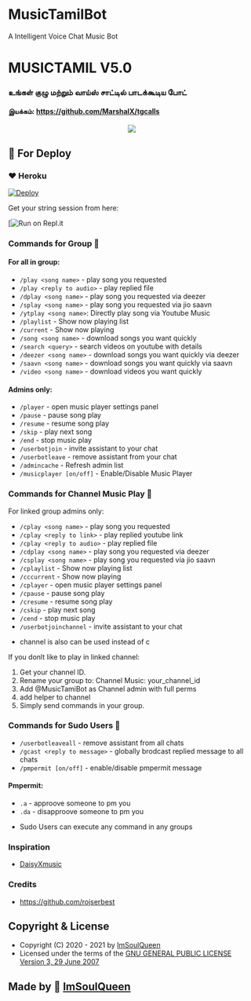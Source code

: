 # MusicTamilBot
A Intelligent Voice Chat Music Bot

<h1 align="centre">MUSICTAMIL V5.0</h1>

### உங்கள் குழு மற்றும் வாய்ஸ் சாட்டில் பாடக்கூடிய போட்
#### இயக்கம்: https://github.com/MarshalX/tgcalls


<p align="center">
  <img src="https://telegra.ph/file/0d5d3f1e0ddafb295ef46.jpg">
</p>

## 🎉 For Deploy

### ❤️ Heroku

[![Deploy](https://www.herokucdn.com/deploy/button.svg)](https://heroku.com/deploy?template=https://github.com/TeamDaisyX/DaisyXMusic)

Get your string session from here:

[![Run on Repl.it](https://replit.com/@ImSoulQueen/GenerateStringSession/)

### Commands for Group 🎉
#### For all in group:

- `/play <song name>` - play song you requested
- `/play <reply to audio>` - play replied file
- `/dplay <song name>` - play song you requested via deezer
- `/splay <song name>` - play song you requested via jio saavn
- `/ytplay <song name>`: Directly play song via Youtube Music
- `/playlist` - Show now playing list
- `/current` - Show now playing
- `/song <song name>` - download songs you want quickly
- `/search <query>` - search videos on youtube with details
- `/deezer <song name>` - download songs you want quickly via deezer
- `/saavn <song name>` - download songs you want quickly via saavn
- `/video <song name>` - download videos you want quickly

#### Admins only:
- `/player` - open music player settings panel
- `/pause` - pause song play
- `/resume` - resume song play
- `/skip` - play next song
- `/end` - stop music play
- `/userbotjoin` - invite assistant to your chat
- `/userbotleave` - remove assistant from your chat
- `/admincache` - Refresh admin list
- `/musicplayer [on/off]` - Enable/Disable Music Player

### Commands for Channel Music Play 🎉
For linked group admins only:
- `/cplay <song name>` - play song you requested
- `/cplay <reply to link>` - play replied youtube link
- `/cplay <reply to audio>` - play replied file
- `/cdplay <song name>` - play song you requested via deezer
- `/csplay <song name>` - play song you requested via jio saavn
- `/cplaylist` - Show now playing list
- `/cccurrent` - Show now playing
- `/cplayer` - open music player settings panel
- `/cpause` - pause song play
- `/cresume` - resume song play
- `/cskip` - play next song
- `/cend` - stop music play
- `/userbotjoinchannel` - invite assistant to your chat
* channel is also can be used instead of c

If you donlt like to play in linked channel:
 1. Get your channel ID.
 2. Rename your group to: Channel Music: your_channel_id
 3. Add @MusicTamiBot as Channel admin with full perms
 4. add helper to channel
 5. Simply send commands in your group.

### Commands for Sudo Users 🎉
- `/userbotleaveall` - remove assistant from all chats
- `/gcast <reply to message>` - globally brodcast replied message to all chats
- `/pmpermit [on/off]` - enable/disable pmpermit message

#### Pmpermit:
- `.a` - approove someone to pm you
- `.da` - disapproove someone to pm you
+ Sudo Users can execute any command in any groups


### Inspiration
- [DaisyXmusic](https://github.com/TeamDaisyX/DaisyXmusic)

### Credits
- https://github.com/rojserbest

## Copyright & License 

 - Copyright (C) 2020 - 2021 by [ImSoulQueen](github.com/MusicTamiBot)
 - Licensed under the terms of the [GNU GENERAL PUBLIC LICENSE Version 3, 29 June 2007](https://github.com/ImSoulQueen/MusicTamilBot/blob/main/LICENSE)
    
   
## Made by 🎉 [ImSoulQueen](https://github.com/ImSoulQueen)
